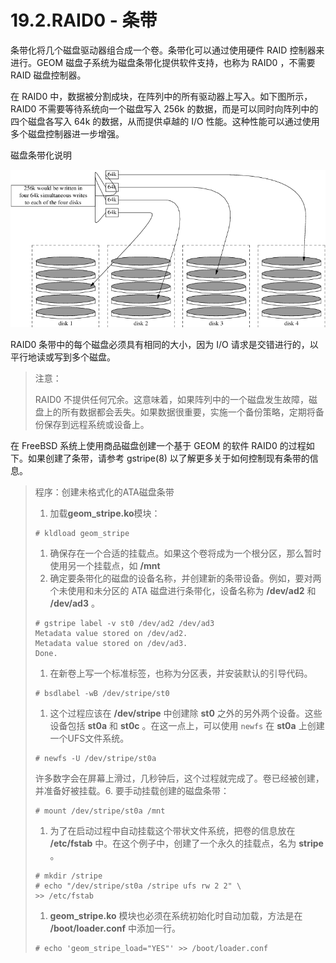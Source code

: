 # 19.2.RAID0 - 条带

条带化将几个磁盘驱动器组合成一个卷。条带化可以通过使用硬件 RAID 控制器来进行。GEOM 磁盘子系统为磁盘条带化提供软件支持，也称为 RAID0 ，不需要 RAID 磁盘控制器。

在 RAID0 中，数据被分割成块，在阵列中的所有驱动器上写入。如下图所示，RAID0 不需要等待系统向一个磁盘写入 256k 的数据，而是可以同时向阵列中的四个磁盘各写入 64k 的数据，从而提供卓越的 I/O 性能。这种性能可以通过使用多个磁盘控制器进一步增强。

磁盘条带化说明

![](../.gitbook/assets/1striping.png)

RAID0 条带中的每个磁盘必须具有相同的大小，因为 I/O 请求是交错进行的，以平行地读或写到多个磁盘。

> 注意：
>
> RAID0 不提供任何冗余。这意味着，如果阵列中的一个磁盘发生故障，磁盘上的所有数据都会丢失。如果数据很重要，实施一个备份策略，定期将备份保存到远程系统或设备上。

在 FreeBSD 系统上使用商品磁盘创建一个基于 GEOM 的软件 RAID0 的过程如下。如果创建了条带，请参考 gstripe(8) 以了解更多关于如何控制现有条带的信息。

> 程序：创建未格式化的ATA磁盘条带
>
> 1. 加载**geom\_stripe.ko**模块：
>
> ```
> # kldload geom_stripe
> ```
>
> 1. 确保存在一个合适的挂载点。如果这个卷将成为一个根分区，那么暂时使用另一个挂载点，如 **/mnt**
> 2. 确定要条带化的磁盘的设备名称，并创建新的条带设备。例如，要对两个未使用和未分区的 ATA 磁盘进行条带化，设备名称为 **/dev/ad2** 和 **/dev/ad3** 。
>
> ```
> # gstripe label -v st0 /dev/ad2 /dev/ad3
> Metadata value stored on /dev/ad2.
> Metadata value stored on /dev/ad3.
> Done.
> ```
>
> 1. 在新卷上写一个标准标签，也称为分区表，并安装默认的引导代码。
>
> ```
> # bsdlabel -wB /dev/stripe/st0
> ```
>
> 1. 这个过程应该在 **/dev/stripe** 中创建除 **st0** 之外的另外两个设备。这些设备包括 **st0a** 和 **st0c** 。在这一点上，可以使用 `newfs` 在 **st0a** 上创建一个UFS文件系统。
>
> ```
> # newfs -U /dev/stripe/st0a
> ```
>
> 许多数字会在屏幕上滑过，几秒钟后，这个过程就完成了。卷已经被创建，并准备好被挂载。6. 要手动挂载创建的磁盘条带：
>
> ```
> # mount /dev/stripe/st0a /mnt
> ```
>
> 1. 为了在启动过程中自动挂载这个带状文件系统，把卷的信息放在 **/etc/fstab** 中。在这个例子中，创建了一个永久的挂载点，名为 **stripe** 。
>
> ```
> # mkdir /stripe
> # echo "/dev/stripe/st0a /stripe ufs rw 2 2" \
> >> /etc/fstab
> ```
>
> 1. **geom\_stripe.ko** 模块也必须在系统初始化时自动加载，方法是在 **/boot/loader.conf** 中添加一行。
>
> ```
> # echo 'geom_stripe_load="YES"' >> /boot/loader.conf
> ```
